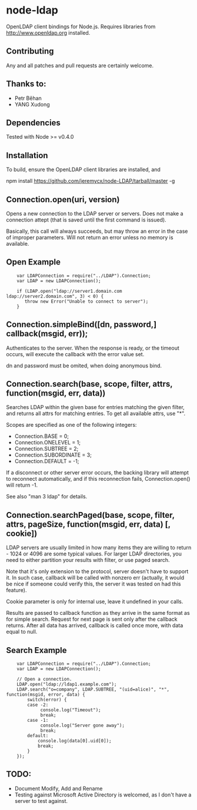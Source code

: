 node-ldap
=========

OpenLDAP client bindings for Node.js. Requires libraries from
http://www.openldap.org installed.

Contributing
------------

Any and all patches and pull requests are certainly welcome.

Thanks to:
----------
* Petr Běhan
* YANG Xudong


Dependencies
------------

Tested with Node >= v0.4.0

Installation
------------

To build, ensure the OpenLDAP client libraries are installed, and

   npm install https://github.com/jeremycx/node-LDAP/tarball/master -g

Connection.open(uri, version)
-----------------------------

Opens a new connection to the LDAP server or servers. Does not make a
connection attept (that is saved until the first command is issued).

Basically, this call will always succeeds, but may throw an error in
the case of improper parameters. Will not return an error unless no
memory is available.

Open Example
------------

        var LDAPConnection = require("../LDAP").Connection;
        var LDAP = new LDAPConnection();
        
        if (LDAP.open("ldap://server1.domain.com ldap://server2.domain.com", 3) < 0) {
           throw new Error("Unable to connect to server");
        }                                                

Connection.simpleBind([dn, password,] callback(msgid, err));
-----------------------------------

Authenticates to the server. When the response is ready, or the
timeout occurs, will execute the callback with the error value set.

dn and password must be omited, when doing anonymous bind.

Connection.search(base, scope, filter, attrs, function(msgid, err, data))
---------------------------------------------

Searches LDAP within the given base for entries matching the given
filter, and returns all attrs for matching entries. To get all
available attrs, use "\*".

Scopes are specified as one of the following integers:

* Connection.BASE = 0;
* Connection.ONELEVEL = 1;
* Connection.SUBTREE = 2;
* Connection.SUBORDINATE = 3;
* Connection.DEFAULT = -1;

If a disconnect or other server error occurs, the backing library will
attempt to reconnect automatically, and if this reconnection fails,
Connection.open() will return -1.

See also "man 3 ldap" for details.

Connection.searchPaged(base, scope, filter, attrs, pageSize, function(msgid, err, data) [, cookie])
---------------------------------------------------------------------------------------------------

LDAP servers are usually limited in how many items they are willing to return -
1024 or 4096 are some typical values. For larger LDAP directories, you need to
either partition your results with filter, or use paged search.

Note that it's only extension to the protocol, server doesn't have to support
it. In such case, callback will be called with nonzero err (actually, it would
be nice if someone could verify this, the server it was tested on had this
feature).

Cookie parameter is only for internal use, leave it undefined in your calls.

Results are passed to callback function as they arrive in the same format
as for simple search. Request for next page is sent only after the callback
returns. After all data has arrived, callback is called once more, with data
equal to null.

Search Example
--------------

        var LDAPConnection = require("../LDAP").Connection;
        var LDAP = new LDAPConnection();
        
        // Open a connection.
        LDAP.open("ldap://ldap1.example.com");
        LDAP.search("o=company", LDAP.SUBTREE, "(uid=alice)", "*", function(msgid, error, data) {
            switch(error) {
            case -2:
                 console.log("Timeout");
                 break;
            case -1:
                 console.log("Server gone away");
                 break;
            default:
                console.log(data[0].uid[0]);
                break;
            }                
        });

TODO:
-----
* Document Modify, Add and Rename
* Testing against Microsoft Active Directory is welcomed, as I don't
have a server to test against.
